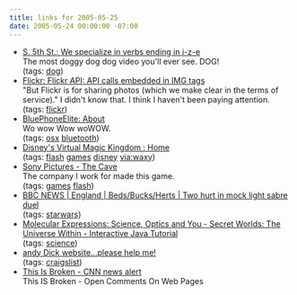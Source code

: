 ```yaml
---
title: links for 2005-05-25
date: 2005-05-24 00:00:00 -07:00
---
```


<ul class="delicious">
	<li>
		<div class="delicious-link"><a href="http://crap.blogs.com/s5thst/2005/05/we_specialize_i.html">S. 5th St.: We specialize in verbs ending in i-z-e</a></div>
		<div class="delicious-extended">The most doggy dog dog video you'll ever see. DOG!</div>
		<div class="delicious-tags">(tags: <a href="http://del.icio.us/torrez/dog">dog</a>)</div>
	</li>
	<li>
		<div class="delicious-link"><a href="http://flickr.com/groups_topic.gne?id=36856">Flickr: Flickr API: API calls embedded in IMG tags</a></div>
		<div class="delicious-extended">"But Flickr is for sharing photos (which we make clear in the terms of service)." I didn't know that. I think I haven't been paying attention.</div>
		<div class="delicious-tags">(tags: <a href="http://del.icio.us/torrez/flickr">flickr</a>)</div>
	</li>
	<li>
		<div class="delicious-link"><a href="http://www.reelintelligence.com/BluePhoneElite/">BluePhoneElite: About</a></div>
		<div class="delicious-extended">Wo wow Wow woWOW.</div>
		<div class="delicious-tags">(tags: <a href="http://del.icio.us/torrez/osx">osx</a> <a href="http://del.icio.us/torrez/bluetooth">bluetooth</a>)</div>
	</li>
	<li>
		<div class="delicious-link"><a href="http://vmk.disney.go.com/vmk/en_US/index?name=VMKHomePage">Disney's Virtual Magic Kingdom : Home</a></div>
		<div class="delicious-tags">(tags: <a href="http://del.icio.us/torrez/flash">flash</a> <a href="http://del.icio.us/torrez/games">games</a> <a href="http://del.icio.us/torrez/disney">disney</a> <a href="http://del.icio.us/torrez/via:waxy">via:waxy</a>)</div>
	</li>
	<li>
		<div class="delicious-link"><a href="http://www.sonypictures.com/movies/thecave/">Sony Pictures - The Cave</a></div>
		<div class="delicious-extended">The company I work for made this game.</div>
		<div class="delicious-tags">(tags: <a href="http://del.icio.us/torrez/games">games</a> <a href="http://del.icio.us/torrez/flash">flash</a>)</div>
	</li>
	<li>
		<div class="delicious-link"><a href="http://news.bbc.co.uk/1/hi/england/beds/bucks/herts/4575291.stm">BBC NEWS | England | Beds/Bucks/Herts | Two hurt in mock light sabre duel</a></div>
		<div class="delicious-tags">(tags: <a href="http://del.icio.us/torrez/starwars">starwars</a>)</div>
	</li>
	<li>
		<div class="delicious-link"><a href="http://micro.magnet.fsu.edu/primer/java/scienceopticsu/powersof10/index.html">Molecular Expressions: Science, Optics and You - Secret Worlds: The Universe Within - Interactive Java Tutorial</a></div>
		<div class="delicious-tags">(tags: <a href="http://del.icio.us/torrez/science">science</a>)</div>
	</li>
	<li>
		<div class="delicious-link"><a href="http://losangeles.craigslist.org/eng/74513342.html">andy Dick website...please help me!</a></div>
		<div class="delicious-tags">(tags: <a href="http://del.icio.us/torrez/craigslist">craigslist</a>)</div>
	</li>
	<li>
		<div class="delicious-link"><a href="http://broken.typepad.com/b/2004/01/cnn_news_alert.html">This Is Broken - CNN news alert</a></div>
		<div class="delicious-extended">This IS Broken - Open Comments On Web Pages</div>
	</li>
</ul>

